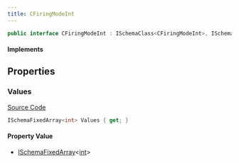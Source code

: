 ```yaml
---
title: CFiringModeInt
---
```


```csharp
public interface CFiringModeInt : ISchemaClass<CFiringModeInt>, ISchemaField, ISchemaClass, INativeHandle
```

#### Implements

## Properties

### Values

[Source Code](https://github.com/swiftly-solution/swiftlys2/blob/beta/managed/src/SwiftlyS2.Generated/Schemas/Interfaces/CFiringModeInt.cs#L16)

```csharp
ISchemaFixedArray<int> Values { get; }
```

#### Property Value

- [ISchemaFixedArray](/docs/api/shared/schemas/ischemafixedarray-1)<[int](https://learn.microsoft.com/dotnet/api/system.int32)>

